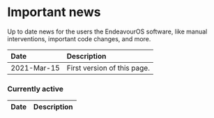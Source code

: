 # Important news
Up to date news for the users the EndeavourOS software, like manual interventions, important code changes, and more.

Date | Description
:--- | :---
2021-Mar-15 | First version of this page.

### Currently active

Date | Description
:--- | :---

